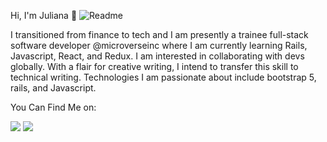 
Hi, I'm Juliana :wave:
![Readme](https://user-images.githubusercontent.com/60651373/122753955-e557fa00-d28a-11eb-8ab3-b7c2c4c03421.png)


I transitioned from finance to tech and I am presently a trainee full-stack software developer @microverseinc where I am currently learning Rails, Javascript, React, and Redux. I am interested in collaborating with devs globally. With a flair for creative writing, I intend to transfer this skill to technical writing. Technologies I am passionate about include bootstrap 5, rails, and Javascript.

You Can Find Me on:

 [![](https://img.shields.io/badge/Twitter-1DA1F2?style=for-the-badge&logo=twitter&logoColor=white)](https://twitter.JulianaOsemeke/) [![](https://img.shields.io/badge/LinkedIn-0077B5?style=for-the-badge&logo=linkedin&logoColor=white)](https://www.linkedin.com/in/julianaosemeke/)

 
